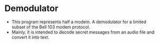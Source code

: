 # Demodulator
* This program represents half a modem. A demodulator for a limited subset of the Bell 103 modem protocol. 
* Mainly, it is intended to decode secret messages from an audio file and convert it into text.
